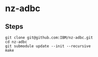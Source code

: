 # nz-adbc
## Steps
```
git clone git@github.com:IBM/nz-adbc.git
cd nz-adbc
git submodule update --init --recursive
make
```
